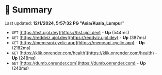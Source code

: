 # 📖 Summary
Last updated: **12/1/2024, 5:57:32 PG "Asia/Kuala_Lumpur"**

- `GET` [https://hst.ujol.dev](https://hst.ujol.dev) - **Up** (544ms)
- `GET` [https://reddviz.ujol.dev](https://reddviz.ujol.dev) - **Up** (387ms)
- `GET` [https://memeapi.cyclic.app](https://memeapi.cyclic.app) - **Up** (2182ms)
- `GET` [https://klik.onrender.com/health](https://klik.onrender.com/health) - **Up** (248ms)
- `GET` [https://dumb.onrender.com](https://dumb.onrender.com) - **Up** (240ms)
